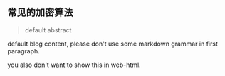 <!--
2020-04-20 19:20:39
https://ae01.alicdn.com/kf/Haf4d3b0529ba47669bf69c7bfc71a5f1Y.png
未定义
default title
default abstract
default blog content, please don't use some markdown grammar in first paragraph.
-->

## 常见的加密算法

> default abstract

default blog content, please don't use some
markdown grammar in first paragraph.

you also don't want to show this in web-html.
